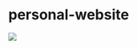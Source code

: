 # personal-website
[![](https://data.jsdelivr.com/v1/package/npm/particles.js/badge)](https://www.jsdelivr.com/package/npm/particles.js)

